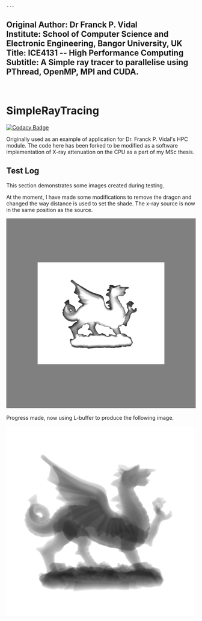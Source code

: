     ---
Original Author: Dr Franck P. Vidal <br />
Institute: School of Computer Science and Electronic Engineering, Bangor University, UK <br />
Title: ICE4131 -- High Performance Computing <br />
Subtitle: A Simple ray tracer to parallelise using PThread, OpenMP, MPI and CUDA. <br />
---
<br />

# SimpleRayTracing

[![Codacy Badge](https://api.codacy.com/project/badge/Grade/2e8c4fd913234f2d880c43716c17cea9)](https://app.codacy.com/manual/effepivi/SimpleRayTracing?utm_source=github.com&utm_medium=referral&utm_content=effepivi/SimpleRayTracing&utm_campaign=Badge_Grade_Dashboard)

Originally used as an example of application for Dr. Franck P. Vidal's HPC module. The code here has been forked to be modified as a software implementation of X-ray attenuation on the CPU as a part of my MSc thesis.

## Test Log

This section demonstrates some images created during testing.

At the moment, I have made some modifications to remove the dragon and changed the way distance is used to set the shade. The x-ray source is now in the same position as the source.

![](out/x-ray-10-threads-1512x1512-no_dragon.jpg)

Progress made, now using L-buffer to produce the following image.

![](out/attenuation_model_2048x2048_lbuffer.jpeg)
